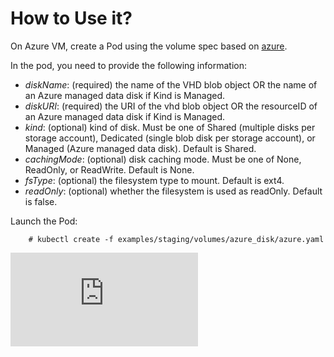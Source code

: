 # How to Use it?

On Azure VM, create a Pod using the volume spec based on [azure](azure.yaml).

In the pod, you need to provide the following information:

- *diskName*:  (required) the name of the VHD blob object OR the name of an Azure managed data disk if Kind is Managed.
- *diskURI*: (required) the URI of the vhd blob object OR the resourceID of an Azure managed data disk if Kind is Managed.
- *kind*: (optional) kind of disk. Must be one of Shared (multiple disks per storage account), Dedicated (single blob disk per storage account), or Managed (Azure managed data disk). Default is Shared.
- *cachingMode*: (optional) disk caching mode. Must be one of None, ReadOnly, or ReadWrite. Default is None.
- *fsType*:  (optional) the filesystem type to mount. Default is ext4.
- *readOnly*: (optional) whether the filesystem is used as readOnly. Default is false.


Launch the Pod:

```console
    # kubectl create -f examples/staging/volumes/azure_disk/azure.yaml
```

<!-- BEGIN MUNGE: GENERATED_ANALYTICS -->
[![Analytics](https://kubernetes-site.appspot.com/UA-36037335-10/GitHub/examples/staging/volumes/azure_disk/README.md?pixel)]()
<!-- END MUNGE: GENERATED_ANALYTICS -->
